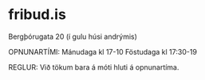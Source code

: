 # fribud.is
Bergþórugata 20 (í gulu húsi andrýmis)

OPNUNARTÍMI:
Mánudaga kl 17-10
Föstudaga kl 17:30-19

REGLUR:
Við tökum bara á móti hluti á opnunartíma.
